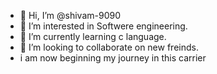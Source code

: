 - 👋 Hi, I’m @shivam-9090
- 👀 I’m interested in Softwere engineering.
- 🌱 I’m currently learning c language.
- 💞️ I’m looking to collaborate on new freinds.
- i am now beginning my journey in this carrier 
<!---
shivam-9090/shivam-9090 is a ✨ special ✨ repository because its `README.md` (this file) appears on your GitHub profile.
You can click the Preview link to take a look at your changes.
--->
